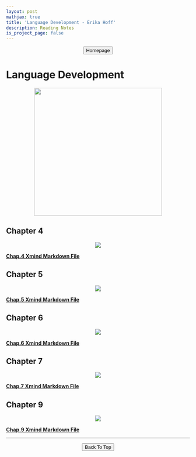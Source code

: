 ```yaml
---
layout: post
mathjax: true
title: 'Language Development - Erika Hoff'
description: Reading Notes
is_project_page: false
---
```



<p style="text-align:center;">
<button type="button" onclick="window.location.href='https://gloogger.github.io/Homepage/index.html';">Homepage</button>
</p>

# Language Development
<p align="center">
    <img src="https://gloogger.github.io/Homepage/reading_Notes/Language_Development/cover.png" width = "350">
</p>


## Chapter 4
<p align="center">
    <img src="https://gloogger.github.io/Homepage/reading_Notes/Language_Development/Chapter_4_Hoff.png">
</p>

[**Chap.4 Xmind Markdown File**](https://gloogger.github.io/Homepage/reading_Notes/Language_Development/Chapter_4_Hoff.md)

## Chapter 5
<p align="center">
    <img src="https://gloogger.github.io/Homepage/reading_Notes/Language_Development/Chapter_5_Hoff.png">
</p>

[**Chap.5 Xmind Markdown File**](https://gloogger.github.io/Homepage/reading_Notes/Language_Development/Chapter_5_Hoff.md)

## Chapter 6
<p align="center">
    <img src="https://gloogger.github.io/Homepage/reading_Notes/Language_Development/Chapter_6_Hoff.png">
</p>

[**Chap.6 Xmind Markdown File**](https://gloogger.github.io/Homepage/reading_Notes/Language_Development/Chapter_6_Hoff.md)

## Chapter 7
<p align="center">
    <img src="https://gloogger.github.io/Homepage/reading_Notes/Language_Development/Chapter_7_Hoff.png">
</p>

[**Chap.7 Xmind Markdown File**](https://gloogger.github.io/Homepage/reading_Notes/Language_Development/Chapter_7_Hoff.md)


## Chapter 9
<p align="center">
    <img src="https://gloogger.github.io/Homepage/reading_Notes/Language_Development/Chapter_9_Hoff.png">
</p>

[**Chap.9 Xmind Markdown File**](https://gloogger.github.io/Homepage/reading_Notes/Language_Development/Chapter_9_Hoff.md)

***

<p style="text-align:center;">
<button type="button" onclick="window.location.href='#top';">Back To Top</button>
<p>
